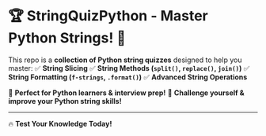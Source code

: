 # 🏆 StringQuizPython - Master Python Strings! 🎯

This repo is a **collection of Python string quizzes** designed to help you master:
✅ **String Slicing**
✅ **String Methods (`split()`, `replace()`, `join()`)**
✅ **String Formatting (`f-strings`, `.format()`)**
✅ **Advanced String Operations**

📌 **Perfect for Python learners & interview prep!**
🚀 **Challenge yourself & improve your Python string skills!**

---
🔥 **Test Your Knowledge Today!**
